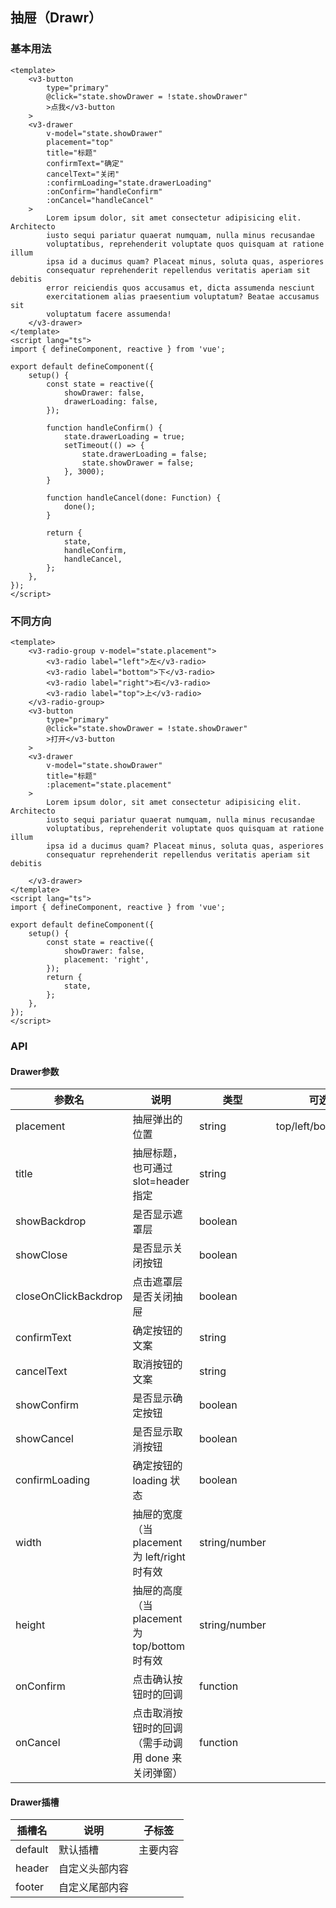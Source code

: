 ## 抽屉（Drawr）

### 基本用法

```vue demo
<template>
	<v3-button
		type="primary"
		@click="state.showDrawer = !state.showDrawer"
		>点我</v3-button
	>
	<v3-drawer
		v-model="state.showDrawer"
		placement="top"
		title="标题"
		confirmText="确定"
		cancelText="关闭"
		:confirmLoading="state.drawerLoading"
		:onConfirm="handleConfirm"
		:onCancel="handleCancel"
	>
		Lorem ipsum dolor, sit amet consectetur adipisicing elit. Architecto
		iusto sequi pariatur quaerat numquam, nulla minus recusandae
		voluptatibus, reprehenderit voluptate quos quisquam at ratione illum
		ipsa id a ducimus quam? Placeat minus, soluta quas, asperiores
		consequatur reprehenderit repellendus veritatis aperiam sit debitis
		error reiciendis quos accusamus et, dicta assumenda nesciunt
		exercitationem alias praesentium voluptatum? Beatae accusamus sit
		voluptatum facere assumenda!
	</v3-drawer>
</template>
<script lang="ts">
import { defineComponent, reactive } from 'vue';

export default defineComponent({
	setup() {
		const state = reactive({
			showDrawer: false,
			drawerLoading: false,
		});

		function handleConfirm() {
			state.drawerLoading = true;
			setTimeout(() => {
				state.drawerLoading = false;
				state.showDrawer = false;
			}, 3000);
		}

		function handleCancel(done: Function) {
			done();
		}

		return {
			state,
			handleConfirm,
			handleCancel,
		};
	},
});
</script>
```

### 不同方向

```vue demo
<template>
	<v3-radio-group v-model="state.placement">
		<v3-radio label="left">左</v3-radio>
		<v3-radio label="bottom">下</v3-radio>
		<v3-radio label="right">右</v3-radio>
		<v3-radio label="top">上</v3-radio>
	</v3-radio-group>
	<v3-button
		type="primary"
		@click="state.showDrawer = !state.showDrawer"
		>打开</v3-button
	>
	<v3-drawer
		v-model="state.showDrawer"
		title="标题"
		:placement="state.placement"
	>
		Lorem ipsum dolor, sit amet consectetur adipisicing elit. Architecto
		iusto sequi pariatur quaerat numquam, nulla minus recusandae
		voluptatibus, reprehenderit voluptate quos quisquam at ratione illum
		ipsa id a ducimus quam? Placeat minus, soluta quas, asperiores
		consequatur reprehenderit repellendus veritatis aperiam sit debitis

	</v3-drawer>
</template>
<script lang="ts">
import { defineComponent, reactive } from 'vue';

export default defineComponent({
	setup() {
		const state = reactive({
			showDrawer: false,
			placement: 'right',
		});
		return {
			state,
		};
	},
});
</script>
```

### API

#### Drawer参数

| 参数名               | 说明                                               | 类型          | 可选值                | 默认值                     |
| -------------------- | -------------------------------------------------- | ------------- | --------------------- | -------------------------- |
| placement            | 抽屉弹出的位置                                     | string        | top/left/bottom/right | right                      |
| title                | 抽屉标题，也可通过 slot=header 指定                | string        |                       |                            |
| showBackdrop         | 是否显示遮罩层                                     | boolean       |                       | true                       |
| showClose            | 是否显示关闭按钮                                   | boolean       |                       | true                       |
| closeOnClickBackdrop | 点击遮罩层是否关闭抽屉                             | boolean       |                       | true                       |
| confirmText          | 确定按钮的文案                                     | string        |                       | 确定                       |
| cancelText           | 取消按钮的文案                                     | string        |                       | 取消                       |
| showConfirm          | 是否显示确定按钮                                   | boolean       |                       | true                       |
| showCancel           | 是否显示取消按钮                                   | boolean       |                       | true                       |
| confirmLoading       | 确定按钮的 loading 状态                            | boolean       |                       | false                      |
| width                | 抽屉的宽度（当 placement 为 left/right 时有效      | string/number |                       | 250                        |
| height               | 抽屉的高度（当 placement 为 top/bottom 时有效      | string/number |                       | auto                       |
| onConfirm            | 点击确认按钮时的回调                               | function      |                       | null                       |
| onCancel             | 点击取消按钮时的回调（需手动调用 done 来关闭弹窗） | function      |                       | (done: Function) => done() |

#### Drawer插槽

| 插槽名  | 说明           | 子标签   |
| ------- | -------------- | -------- |
| default | 默认插槽       | 主要内容 |
| header  | 自定义头部内容 |          |
| footer  | 自定义尾部内容 |          |